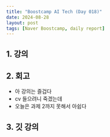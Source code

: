 ```yaml
---
title: "Boostcamp AI Tech (Day 018)"
date: 2024-08-28
layout: post
tags: [Naver Boostcamp, daily report]
---
```

## 1. 강의
<!-- 3강, 과제 2 -->

## 2. 회고
- 아 강의는 즐겁다 
- cv 들으려니 죽겠는데
- 오늘은 과제 2까지 못해서 아쉽다

## 3. 깃 강의
<!-- 티스토리로 이동 -->